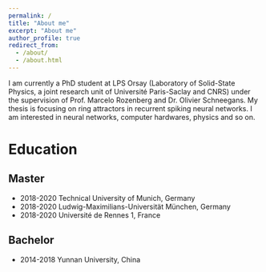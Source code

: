 ```yaml
---
permalink: /
title: "About me"
excerpt: "About me"
author_profile: true
redirect_from: 
  - /about/
  - /about.html
---
```



I am currently a PhD student at LPS Orsay (Laboratory of Solid-State Physics, a joint research unit of Université Paris-Saclay and CNRS) under the supervision of Prof. Marcelo Rozenberg and Dr. Olivier Schneegans. My thesis is focusing on ring attractors in recurrent spiking neural networks. I am interested in neural networks, computer hardwares, physics and so on.

Education
======
  Master
  ------
   - 2018-2020 Technical University of Munich, Germany
   - 2018-2020 Ludwig-Maximilians-Universität München, Germany
   - 2018-2020 Université de Rennes 1, France
  
  Bachelor
  ------
   - 2014-2018 Yunnan University, China
